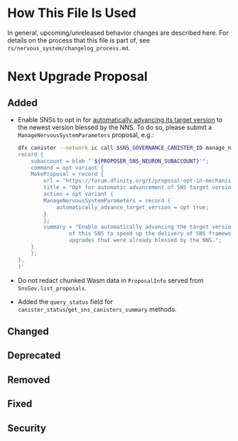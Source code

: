 # How This File Is Used

In general, upcoming/unreleased behavior changes are described here. For details
on the process that this file is part of, see
`rs/nervous_system/changelog_process.md`.


# Next Upgrade Proposal

## Added

* Enable SNSs to opt in for
[automatically advancing its target version](https://forum.dfinity.org/t/proposal-opt-in-mechanism-for-automatic-sns-target-version-advancement/39874)
to the newest version blessed by the NNS. To do so, please submit a `ManageNervousSystemParameters` 
proposal, e.g.:

    ```bash
    dfx canister --network ic call $SNS_GOVERNANCE_CANISTER_ID manage_neuron '(
    record {
        subaccount = blob "'${PROPOSER_SNS_NEURON_SUBACCOUNT}'";
        command = opt variant {
        MakeProposal = record {
            url = "https://forum.dfinity.org/t/proposal-opt-in-mechanism-for-automatic-sns-target-version-advancement/39874";
            title = "Opt for automatic advancement of SNS target versions";
            action = opt variant {
            ManageNervousSystemParameters = record {
                automatically_advance_target_version = opt true;
            }
            };
            summary = "Enable automatically advancing the target version \
                    of this SNS to speed up the delivery of SNS framework \
                    upgrades that were already blessed by the NNS.";
        }
        };
    },
    )'
    ```

* Do not redact chunked Wasm data in `ProposalInfo` served from `SnsGov.list_proposals`.
* Added the `query_status` field for `canister_status`/`get_sns_canisters_summary` methods.

## Changed

## Deprecated

## Removed

## Fixed

## Security
